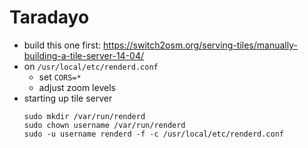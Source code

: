 Taradayo
========

- build this one first: https://switch2osm.org/serving-tiles/manually-building-a-tile-server-14-04/
- on ```/usr/local/etc/renderd.conf```
    - set ```CORS=*```
    - adjust zoom levels
- starting up tile server
    ```
    sudo mkdir /var/run/renderd
    sudo chown username /var/run/renderd
    sudo -u username renderd -f -c /usr/local/etc/renderd.conf
    ```
